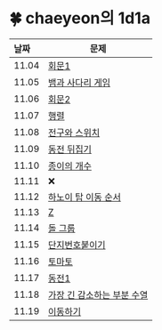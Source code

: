 # 🍀 chaeyeon의 1d1a

| 날짜    | 문제                                                                                                                                                                                                                                                             |
|:------|----------------------------------------------------------------------------------------------------------------------------------------------------------------------------------------------------------------------------------------------------------------|
| 11.04 | [회문1](https://swexpertacademy.com/main/code/problem/problemDetail.do?contestProbId=AV14QpAaAAwCFAYi&categoryId=AV14QpAaAAwCFAYi&categoryType=CODE&problemTitle=%ED%9A%8C%EB%AC%B81&orderBy=FIRST_REG_DATETIME&selectCodeLang=ALL&select-1=&pageSize=10&pageIndex=1) |
| 11.05 | [뱀과 사다리 게임](https://www.acmicpc.net/problem/16928)                                                                                                                                                                                                             |
| 11.06 | [회문2](https://swexpertacademy.com/main/code/problem/problemDetail.do?problemLevel=3&contestProbId=AV14Rq5aABUCFAYi&categoryId=AV14Rq5aABUCFAYi&categoryType=CODE&problemTitle=s%2Fw+%EB%AC%B8%EC%A0%9C%ED%95%B4%EA%B2%B0&orderBy=SUBMIT_COUNT&selectCodeLang=ALL&select-1=3&pageSize=10&pageIndex=1) |
| 11.07 | [행렬](https://www.acmicpc.net/problem/1080)                                                                                                                                                                                                                     |
| 11.08 | [전구와 스위치](https://www.acmicpc.net/problem/2138)                                                                                                                                                                                                                |
| 11.09 | [동전 뒤집기](https://www.acmicpc.net/problem/1285)                                                                                                                                                                                                                 |
| 11.10 | [종이의 개수](https://www.acmicpc.net/problem/1780)                                                                                                                                                                                                                 |
| 11.11 | ❌                                                                                                                                                                                                                                                              |
| 11.12 | [하노이 탑 이동 순서](https://www.acmicpc.net/problem/11729)                                                                                                                                                                                                           |
| 11.13 | [Z](https://www.acmicpc.net/problem/1074)                                                                                                                                                                                                                      |
| 11.14 | [돌 그룹](https://www.acmicpc.net/problem/12886)                                                                                                                                                                                                                  |
| 11.15 | [단지번호붙이기](https://www.acmicpc.net/problem/2667)                                                                                                                                                                                                                |
| 11.16 | [토마토](https://www.acmicpc.net/problem/7569)                                                                                                                                                                                                                    |
| 11.17 | [동전1](https://www.acmicpc.net/problem/2293)                                                                                                                                                                                                                    |
| 11.18 | [가장 긴 감소하는 부분 수열](https://www.acmicpc.net/problem/11722)                                                                                                                                                                                                       |
| 11.19 | [이동하기](https://www.acmicpc.net/problem/11048)                                                                                                                                                                                                                                                       |
